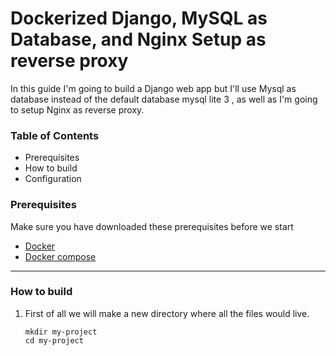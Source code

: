 # Dockerized Django, MySQL as Database, and Nginx Setup as reverse proxy

In this guide I'm going to build a Django web app but I'll use Mysql as database instead of the default database mysql lite 3 , as well as I'm going to setup Nginx as reverse proxy.

### Table of Contents
* Prerequisites
* How to build
* Configuration

### Prerequisites
Make sure you have downloaded these prerequisites before we start 
* [Docker](https://docs.docker.com/get-docker/)
* [Docker compose](https://docs.docker.com/compose/install/)
<hr>

### How to build
  1. First of all we will make a new directory where all the files would live.

     ```
     mkdir my-project
     cd my-project
     ```
